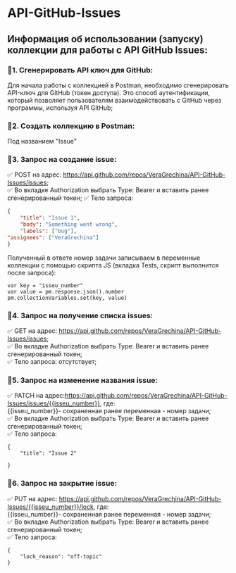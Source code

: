 # API-GitHub-Issues
## Информация об использовании (запуску) коллекции для работы с API GitHub Issues: 
### 🌿1. Сгенерировать API ключ для GitHub: 
Для начала работы с коллекцией в Postman, необходимо сгенерировать API-ключ для GitHub (токен доступа). Это способ аутентификации, который позволяет пользователям взаимодействовать с GitHub через программы, используя API GitHub; 
### 🌿2. Создать коллекцию в Postman:
Под названием "Issue" 
### 🌿3. Запрос на создание issue: 
✅ POST на адрес: https://api.github.com/repos/VeraGrechina/API-GitHub-Issues/issues; <br>
✅ Во вкладке Authorization выбрать Type: Bearer и вставить ранее сгенерированный токен;
✅ Тело запроса: <br>
```json
{
    "title": "Issue 1",
    "body": "Something went wrong",
    "labels": ["bug"],
"assignees": ["VeraGrechina"]
}
```
Полученный в ответе номер задачи записываем в переменные коллекции с помощью скрипта JS (вкладка Tests, скрипт выполнится после запроса):<br>
```
var key = "isseu_number"
var value = pm.response.json().number
pm.collectionVariables.set(key, value) 
```
### 🌿4. Запрос на получение списка issues:
✅ GET на адрес: https://api.github.com/repos/VeraGrechina/API-GitHub-Issues/issues; <br>
✅ Во вкладке Authorization выбрать Type: Bearer и вставить ранее сгенерированный токен;<br>
✅ Тело запроса: отсутствует;<br>

### 🌿5. Запрос на изменение названия issue:
✅ PATCH на адрес:https://api.github.com/repos/VeraGrechina/API-GitHub-Issues/issues/{{isseu_number}}, где: <br>
{{isseu_number}}- сохраненная ранее переменная - номер задачи; <br>
✅ Во вкладке Authorization выбрать Type: Bearer и вставить ранее сгенерированный токен;<br>
✅ Тело запроса:<br>
```
{
    "title": "Issue 2"
    
}
```
### 🌿6. Запрос на закрытие issue:
✅ PUT на адрес: https://api.github.com/repos/VeraGrechina/API-GitHub-Issues/{{isseu_number}}/lock, где: <br>
{{isseu_number}}- сохраненная ранее переменная - номер задачи; <br>
✅ Во вкладке Authorization выбрать Type: Bearer и вставить ранее сгенерированный токен;<br>
✅ Тело запроса:<br>
```
{
    "lock_reason": "off-topic"
}
```
